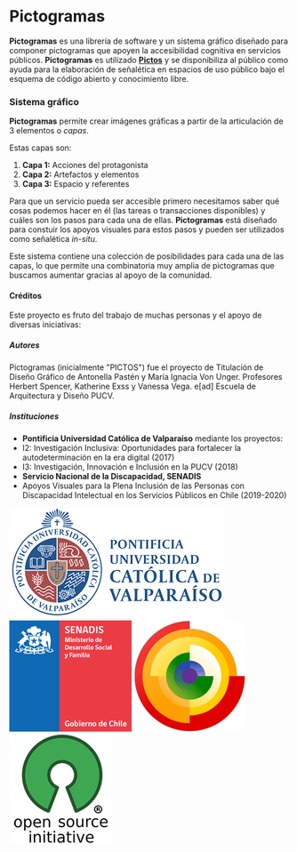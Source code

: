 # Pictogramas

**Pictogramas** es una librería de software y un sistema gráfico diseñado para componer pictogramas que apoyen la accesibilidad cognitiva en servicios públicos. **Pictogramas** es utilizado **[Pictos](http://www.pictos.cl)** y se disponibiliza al público como ayuda para la elaboración de señalética en espacios de uso público bajo el esquema de código abierto y conocimiento libre.


### Sistema gráfico
**Pictogramas** permite crear imágenes gráficas a partir de la articulación de 3 elementos o *capas*. 

Estas capas son:

1. **Capa 1:** Acciones del protagonista
2. **Capa 2:** Artefactos y elementos
3. **Capa 3:** Espacio y referentes

Para que un servicio pueda ser accesible primero necesitamos saber qué cosas podemos hacer en él (las tareas o transacciones disponibles) y cuáles son los pasos para cada una de ellas. **Pictogramas** está diseñado para constuir los apoyos visuales para estos pasos y pueden ser utilizados como señalética *in-situ*.

Este sistema contiene una colección de posibilidades para cada una de las capas, lo que permite una combinatoria muy amplia de pictogramas que buscamos aumentar gracias al apoyo de la comunidad.

#### Créditos

Este proyecto es fruto del trabajo de muchas personas y el apoyo de diversas iniciativas:

##### Autores
Pictogramas (inicialmente "PICTOS") fue el proyecto de Titulación de Diseño Gráfico de Antonella Pastén y María Ignacia Von Unger. Profesores Herbert Spencer, Katherine Exss y Vanessa Vega. e[ad] Escuela de Arquitectura y Diseño PUCV.

##### Instituciones

 - **Pontificia Universidad Católica de Valparaíso** mediante los proyectos:
  - I2: Investigación Inclusiva: Oportunidades para fortalecer la autodeterminación en la era digital (2017)
  -  I3: Investigación, Innovación e Inclusión en la PUCV (2018)
 - **Servicio Nacional de la Discapacidad, SENADIS**
  - Apoyos Visuales para la Plena Inclusión de las Personas con Discapacidad Intelectual en los Servicios Públicos en Chile (2019-2020)

 ![Pontificia Universidad Caólica de Valparaíso](logos/logo-pucv.gif)
 ![SENADIS](logos/logo-senadis.gif)
 ![Cultura Libre](logos/logo-cultura-libre.gif)
 ![Código Abierto](logos/logo-opensource.gif)
